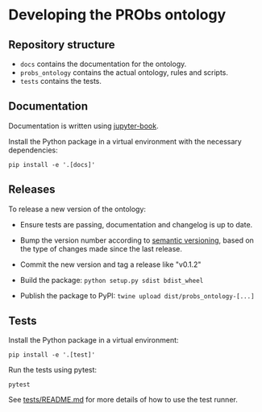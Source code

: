 # Developing the PRObs ontology

## Repository structure

- `docs` contains the documentation for the ontology.
- `probs_ontology` contains the actual ontology, rules and scripts.
- `tests` contains the tests.

## Documentation

Documentation is written using [jupyter-book](https://jupyterbook.org).

Install the Python package in a virtual environment with the necessary dependencies:

```shell
pip install -e '.[docs]'
```

## Releases

To release a new version of the ontology:

- Ensure tests are passing, documentation and changelog is up to date.

- Bump the version number according to [semantic versioning](https://semver.org/), based on the type of changes made since the last release.

- Commit the new version and tag a release like "v0.1.2"

- Build the package: `python setup.py sdist bdist_wheel`

- Publish the package to PyPI: `twine upload dist/probs_ontology-[...]`

## Tests

Install the Python package in a virtual environment:

```shell
pip install -e '.[test]'
```

Run the tests using pytest:

```shell
pytest
```

See [tests/README.md](tests/README.md) for more details of how to use the test runner.
